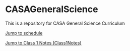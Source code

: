 # CASAGeneralScience
This is a repository for CASA General Science Curriculum

[Jump to schedule](/Schedule.md)

[Jump to Class 1 Notes (Class1Notes)](/Class1Notes.md)


